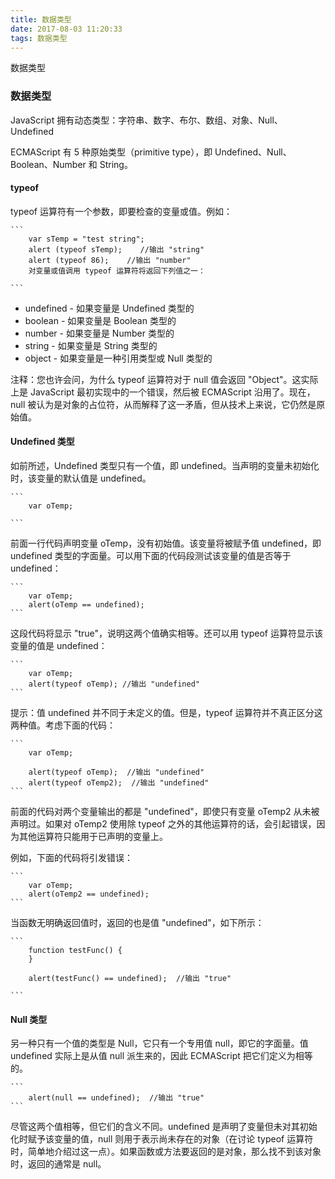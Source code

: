 ```yaml
---
title: 数据类型
date: 2017-08-03 11:20:33
tags: 数据类型
---
```

数据类型

### 数据类型

JavaScript 拥有动态类型：字符串、数字、布尔、数组、对象、Null、Undefined

ECMAScript 有 5 种原始类型（primitive type），即 Undefined、Null、Boolean、Number 和 String。

#### typeof
typeof 运算符有一个参数，即要检查的变量或值。例如：

	```
		var sTemp = "test string";
		alert (typeof sTemp);    //输出 "string"
		alert (typeof 86);    //输出 "number"
		对变量或值调用 typeof 运算符将返回下列值之一：

	```
<!-- more -->

* undefined - 如果变量是 Undefined 类型的
* boolean - 如果变量是 Boolean 类型的
* number - 如果变量是 Number 类型的
* string - 如果变量是 String 类型的
* object - 如果变量是一种引用类型或 Null 类型的

注释：您也许会问，为什么 typeof 运算符对于 null 值会返回 "Object"。这实际上是 JavaScript 最初实现中的一个错误，然后被 ECMAScript 沿用了。现在，null 被认为是对象的占位符，从而解释了这一矛盾，但从技术上来说，它仍然是原始值。

#### Undefined 类型
如前所述，Undefined 类型只有一个值，即 undefined。当声明的变量未初始化时，该变量的默认值是 undefined。

	```	
		var oTemp;

	```
前面一行代码声明变量 oTemp，没有初始值。该变量将被赋予值 undefined，即 undefined 类型的字面量。可以用下面的代码段测试该变量的值是否等于 undefined：

	```
		var oTemp;
		alert(oTemp == undefined);
	```
这段代码将显示 "true"，说明这两个值确实相等。还可以用 typeof 运算符显示该变量的值是 undefined：

	```
		var oTemp;
		alert(typeof oTemp); //输出 "undefined"
	```
提示：值 undefined 并不同于未定义的值。但是，typeof 运算符并不真正区分这两种值。考虑下面的代码：

	```
		var oTemp;
		
		alert(typeof oTemp);  //输出 "undefined"
		alert(typeof oTemp2);  //输出 "undefined"
	```
前面的代码对两个变量输出的都是 "undefined"，即使只有变量 oTemp2 从未被声明过。如果对 oTemp2 使用除 typeof 之外的其他运算符的话，会引起错误，因为其他运算符只能用于已声明的变量上。

例如，下面的代码将引发错误：

	```
		var oTemp;
		alert(oTemp2 == undefined);
	```
当函数无明确返回值时，返回的也是值 "undefined"，如下所示：

	```
		function testFunc() {
		}
		
		alert(testFunc() == undefined);  //输出 "true"

	```

#### Null 类型
另一种只有一个值的类型是 Null，它只有一个专用值 null，即它的字面量。值 undefined 实际上是从值 null 派生来的，因此 ECMAScript 把它们定义为相等的。

	```
		alert(null == undefined);  //输出 "true"
	```
尽管这两个值相等，但它们的含义不同。undefined 是声明了变量但未对其初始化时赋予该变量的值，null 则用于表示尚未存在的对象（在讨论 typeof 运算符时，简单地介绍过这一点）。如果函数或方法要返回的是对象，那么找不到该对象时，返回的通常是 null。